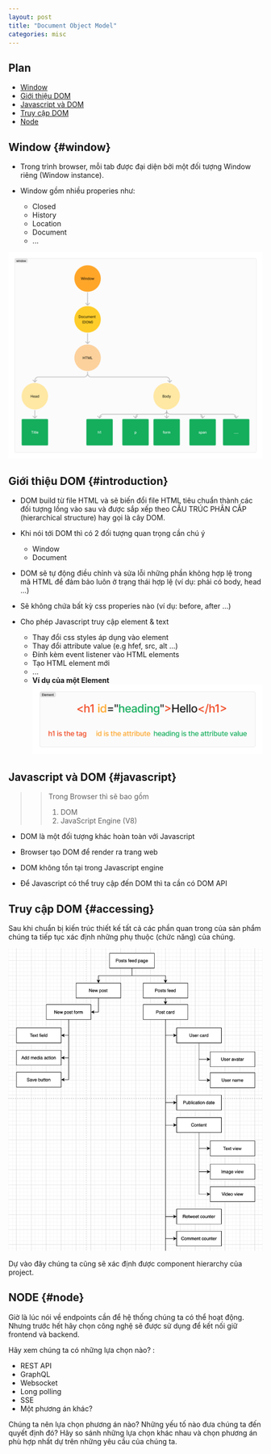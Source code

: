 ```yaml
---
layout: post
title: "Document Object Model"
categories: misc
---
```

## Plan
* [Window](#window)
* [Giới thiệu DOM](#introduction)
* [Javascript và DOM](#javascript)
* [Truy cập DOM](#accessing)
* [Node](#node)

## Window {#window}
- Trong trình browser, mỗi tab được đại diện bởi một đối tượng Window riêng (Window instance).

- Window gồm nhiều properies như:
    - Closed
    - History
    - Location
    - Document
    - ...
 
![window](https://raw.githubusercontent.com/datnd35/datnd35.github.io/refs/heads/master/assets/images/document-object-model/window.png)


## Giới thiệu DOM {#introduction}
- DOM build từ file HTML và sẽ biến đổi file HTML tiêu chuẩn thành các đối tượng lồng vào sau và được sắp xếp theo CẤU TRÚC PHÂN CẤP (hierarchical structure) hay gọi là cây DOM.

- Khi nói tới DOM thì có 2 đối tượng quan trọng cần chú ý 
  - Window
  - Document 

- DOM sẽ tự động điều chỉnh và sửa lỗi những phần không hợp lệ trong mã HTML để đảm bảo luôn ở trạng thái hợp lệ (ví dụ: phải có body, head ...)

- Sẽ không chứa bất kỳ css properies nào (ví dụ: before, after ...)

- Cho phép Javascript truy cập element & text
  - Thay đổi css styles áp dụng vào element 
  - Thay đổi attribute value (e.g hfef, src, alt ...)
  - Đính kèm event listener vào HTML elements
  - Tạo HTML element mới 
  - ...
  - **Ví dụ của một Element**
  ![window](https://raw.githubusercontent.com/datnd35/datnd35.github.io/refs/heads/master/assets/images/document-object-model/element.png)


## Javascript và DOM {#javascript}
 >> Trong Browser thì sẽ bao gồm
 >> 1. DOM
 >> 2. JavaScript Engine (V8)
- DOM là một đối tượng khác hoàn toàn với Javascript

- Browser tạo DOM để render ra trang web

- DOM không tồn tại trong Javascript engine 

- Để Javascript có thể truy cập đến DOM thì ta cần có DOM API 
 
## Truy cập DOM {#accessing}
Sau khi chuẩn bị kiến trúc thiết kế tất cả các phần quan trong của sản phẩm chúng ta tiếp tục xác định những phụ thuộc (chức năng) của chúng.

![Dependencies graph](https://raw.githubusercontent.com/datnd35/datnd35.github.io/refs/heads/master/assets/images/frontend-design-system/dependencies.png)

Dự vào đây chúng ta cũng sẽ xác định được component hierarchy của project.

## NODE {#node}
Giờ là lúc nói về endpoints cần để hệ thống chúng ta có thể hoạt động. Nhưng trước hết hãy chọn công nghệ sẽ được sử dụng để kết nối giữ frontend và backend.

Hãy xem chúng ta có những lựa chọn nào? :
* REST API
* GraphQL
* Websocket
* Long polling
* SSE
* Một phương án khác?

Chúng ta nên lựa chọn phương án nào? Những yếu tố nào đưa chúng ta đến quyết định đó?
Hãy so sánh những lựa chọn khác nhau và chọn phương án phù hợp nhất dự trên những yêu cầu của chúng ta.
